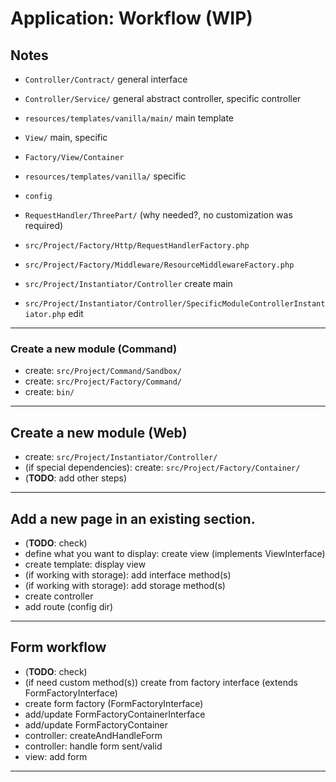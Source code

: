# Application: Workflow (WIP)

## Notes

- `Controller/Contract/` general interface
- `Controller/Service/` general abstract controller, specific controller
- `resources/templates/vanilla/main/` main template
- `View/` main, specific
- `Factory/View/Container`
- `resources/templates/vanilla/` specific
- `config`

- `RequestHandler/ThreePart/` (why needed?, no customization was required)

- `src/Project/Factory/Http/RequestHandlerFactory.php`
- `src/Project/Factory/Middleware/ResourceMiddlewareFactory.php`

- `src/Project/Instantiator/Controller` create main
- `src/Project/Instantiator/Controller/SpecificModuleControllerInstantiator.php` edit

---

### Create a new module (Command)

- create: `src/Project/Command/Sandbox/`
- create: `src/Project/Factory/Command/`
- create: `bin/`

---

## Create a new module (Web)

- create: `src/Project/Instantiator/Controller/`
- (if special dependencies): create: `src/Project/Factory/Container/`
- (**TODO**: add other steps)

---

## Add a new page in an existing section.

- (**TODO**: check)
- define what you want to display: create view (implements ViewInterface)
- create template: display view
- (if working with storage): add interface method(s)
- (if working with storage): add storage method(s)
- create controller
- add route (config dir)

---

## Form workflow

- (**TODO**: check)
- (if need custom method(s)) create from factory interface (extends FormFactoryInterface)
- create form factory (FormFactoryInterface)
- add/update FormFactoryContainerInterface
- add/update FormFactoryContainer
- controller: createAndHandleForm
- controller: handle form sent/valid
- view: add form

---

